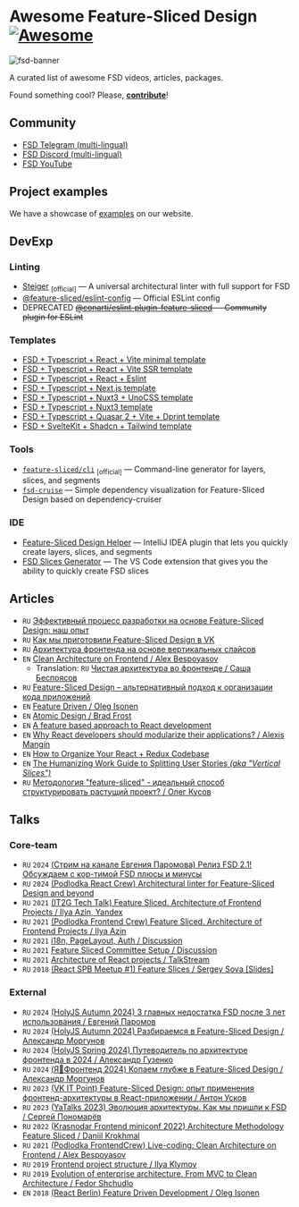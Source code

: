 # Awesome Feature-Sliced Design [![Awesome](https://awesome.re/badge.svg)](https://awesome.re)

![fsd-banner](https://raw.githubusercontent.com/feature-sliced/documentation/master/static/img/banner.jpg)

A curated list of awesome FSD videos, articles, packages.

Found something cool? Please, **[contribute](https://github.com/feature-sliced/awesome/pulls)**!

## Community

- [FSD Telegram (multi-lingual)](https://t.me/feature_sliced)
- [FSD Discord (multi-lingual)](https://discord.com/invite/S8MzWTUsmp)
- [FSD YouTube](https://www.youtube.com/channel/UCkng_PHLatpDKPOIKfI731A)

## Project examples

We have a showcase of [examples](https://feature-sliced.github.io/documentation/examples) on our website.

## DevExp

### Linting

- [Steiger](https://github.com/feature-sliced/steiger) <sub>[official]</sub> — A universal architectural linter with full support for FSD
- [@feature-sliced/eslint-config](https://github.com/feature-sliced/eslint-config) — Official ESLint config
- DEPRECATED ~~[@conarti/eslint-plugin-feature-sliced](https://github.com/conarti/eslint-plugin-feature-sliced) — Community plugin for ESLint~~

### Templates

- [FSD + Typescript + React + Vite minimal template](https://github.com/unordinarity/fsd-template-ts-react-vite)
- [FSD + Typescript + React + Vite SSR template](https://github.com/SilverDY/vite-super-ssr)
- [FSD + Typescript + React + Eslint](https://github.com/yunglocokid/FSD-Pure-React-Template)
- [FSD + Typescript + Next.js template](https://github.com/yunglocokid/FSD-Pure-Next.js-Template)
- [FSD + Typescript + Nuxt3 + UnoCSS template](https://github.com/SbokyZahodi/FSD-Nuxt3-template)
- [FSD + Typescript + Nuxt3 template](https://github.com/yunglocokid/FSD-Pure-Nuxt3-Template)
- [FSD + Typescript + Quasar 2 + Vite + Dprint template](https://github.com/doox911-opensource/quasar-vite-fsd)
- [FSD + SvelteKit + Shadcn + Tailwind template](https://github.com/falkomerr/sveltekit-starter)

### Tools

- [`feature-sliced/cli`](https://github.com/feature-sliced/cli) <sub>[official]</sub> — Command-line generator for layers, slices, and segments
- [`fsd-cruise`](https://github.com/s4ff0x/fsd-cruise) — Simple dependency visualization for Feature-Sliced Design based on dependency-cruiser

### IDE

- [Feature-Sliced Design Helper](https://plugins.jetbrains.com/plugin/21638-feature-sliced-design-helper) — IntelliJ IDEA plugin that lets you quickly create layers, slices, and segments
- [FSD Slices Generator](https://marketplace.visualstudio.com/items?itemName=SbokyZahodi.fsd-slices) — The VS Code extension that gives you the ability to quickly create FSD slices 

## Articles

- `RU` [Эффективный процесс разработки на основе Feature-Sliced Design: наш опыт](https://habr.com/ru/companies/chibbis/articles/871472/)
- `RU` [Как мы приготовили Feature-Sliced Design в VK](https://habr.com/ru/companies/vk/articles/831148/)
- `RU` [Архитектура фронтенда на основе вертикальных слайсов](https://amorgunov.com/posts/2023-05-28-vertical-sliced-architecture-in-frontend/)
- `EN` [Clean Architecture on Frontend / Alex Bespoyasov](https://dev.to/bespoyasov/clean-architecture-on-frontend-4311)
  - Translation: `RU` [Чистая архитектура во фронтенде / Саша Беспоясов](https://bespoyasov.ru/blog/clean-architecture-on-frontend/)
- `RU` [Feature-Sliced Design – альтернативный подход к организации кода приложений](https://habr.com/ru/companies/avito/articles/752536/)
- `EN` [Feature Driven / Oleg Isonen](https://github.com/feature-sliced/documentation/tree/rc/feature-driven)
- `EN` [Atomic Design / Brad Frost](https://atomicdesign.bradfrost.com/table-of-contents/)
- `EN` [A feature based approach to React development](https://ryanlanciaux.com/blog/2017/08/20/a-feature-based-approach-to-react-development/)
- `EN` [Why React developers should modularize their applications? / Alexis Mangin](https://alexmngn.medium.com/why-react-developers-should-modularize-their-applications-d26d381854c1)
- `EN` [How to Organize Your React + Redux Codebase](https://www.pluralsight.com/guides/how-to-organize-your-react-+-redux-codebase)
- `EN` [The Humanizing Work Guide to Splitting User Stories *(aka "Vertical Slices")*](https://www.humanizingwork.com/the-humanizing-work-guide-to-splitting-user-stories/)
- `RU` [Методология "feature-sliced" - идеальный способ структурировать растущий проект? / Олег Кусов](https://okusov.ru/metodologiya-feature-sliced-idealnyj-sposob-strukturirovat-rastushij-proekt)

## Talks

### Core-team

- `RU` `2024` [(Стрим на канале Евгения Паромова) Релиз FSD 2.1! Обсуждаем с кор-тимой FSD плюсы и минусы](https://youtu.be/d-lBLEvMla0)
- `RU` `2024` [(Podlodka React Crew) Architectural linter for Feature-Sliced Design and beyond](https://youtu.be/SDX-ke3K3VQ)
- `RU` `2021` [(IT2G Tech Talk) Feature Sliced. Architecture of Frontend Projects / Ilya Azin, Yandex](https://youtu.be/TFA6zRO_Cl0)
- `RU` `2021` [(Podlodka Frontend Crew) Feature Sliced. Architecture of Frontend Projects / Ilya Azin](https://youtu.be/SnzPAr_FJ7w)
- `RU` `2021` [i18n, PageLayout, Auth / Discussion](https://youtu.be/b_nBvHWqxP8)
- `RU` `2021` [Feature Sliced Committee Setup / Discussion](https://youtu.be/RQBslp8dngA)
- `RU` `2021` [Architecture of React projects / TalkStream](https://youtu.be/h1YY7r9Uov8)
- `RU` `2018` [(React SPB Meetup #1) Feature Slices / Sergey Sova [Slides]](https://t.me/feature_slices)

### External

- `RU` `2024` [(HolyJS Autumn 2024) 3 главных недостатка FSD после 3 лет использования / Евгений Паромов](https://www.youtube.com/watch?v=yRH0O4Fn53U)
- `RU` `2024` [(HolyJS Autumn 2024) Разбираемся в Feature-Sliced Design / Александр Моргунов](https://www.youtube.com/watch?v=H_rJ0zB8rqc)
- `RU` `2024` [(HolyJS Spring 2024) Путеводитель по архитектуре фронтенда в 2024 / Александр Гузенко](https://www.youtube.com/watch?v=mnQrowYzMmU)
- `RU` `2024` [(Я💛Фронтенд 2024) Копаем глубже в Feature-Sliced Design / Александр Моргунов](https://www.youtube.com/watch?v=M84x3pzDYr0&ab_channel=YandexforFrontend)
- `RU` `2023` [(VK IT Point) Feature-Sliced Design: опыт применения фронтенд-архитектуры в React-приложении / Антон Усков](https://www.youtube.com/watch?v=ku02Vkauods)
- `RU` `2023` [(YaTalks 2023) Эволюция архитектуры. Как мы пришли к FSD / Сергей Пономарёв](https://www.youtube.com/watch?v=KVcY1bfUCBU)
- `RU` `2022` [(Krasnodar Frontend miniconf 2022) Architecture Methodology Feature Sliced / Daniil Krokhmal](https://youtu.be/BEMx3iAHP2I)
- `RU` `2021` [(Podlodka FrontendCrew) Live-coding: Clean Architecture on Frontend / Alex Bespoyasov](https://youtu.be/h4WQRqNjmX0)
- `RU` `2019` [Frontend project structure / Ilya Klymov](https://youtu.be/Sp8V-5k2ZaM)
- `RU` `2019` [Evolution of enterprise architecture. From MVC to Clean Architecture / Fedor Shchudlo](https://youtu.be/WXelYPjwmk0)
- `EN` `2018` [(React Berlin) Feature Driven Development / Oleg Isonen](https://youtu.be/BWAeYuWFHhs)
